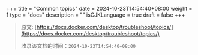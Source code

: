+++
title = "Common topics"
date = 2024-10-23T14:54:40+08:00
weight = 1
type = "docs"
description = ""
isCJKLanguage = true
draft = false
+++

> 原文: [https://docs.docker.com/desktop/troubleshoot/topics/](https://docs.docker.com/desktop/troubleshoot/topics/)
>
> 收录该文档的时间：`2024-10-23T14:54:40+08:00`
